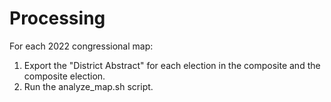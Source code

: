 # Processing

For each 2022 congressional map:

1. Export the "District Abstract" for each election in the composite and the composite election.
2. Run the analyze_map.sh script.